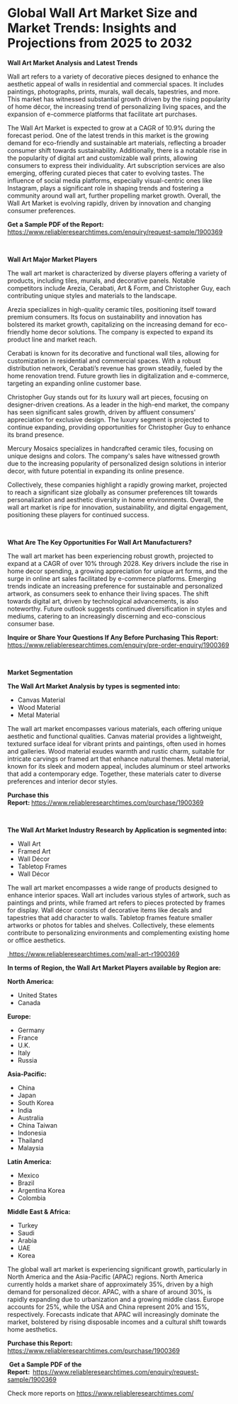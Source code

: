 <p><h1>Global Wall Art Market Size and Market Trends: Insights and Projections from 2025 to 2032</h1></p><p><strong>Wall Art Market Analysis and Latest Trends</strong></p>
<p><p>Wall art refers to a variety of decorative pieces designed to enhance the aesthetic appeal of walls in residential and commercial spaces. It includes paintings, photographs, prints, murals, wall decals, tapestries, and more. This market has witnessed substantial growth driven by the rising popularity of home décor, the increasing trend of personalizing living spaces, and the expansion of e-commerce platforms that facilitate art purchases.</p><p>The Wall Art Market is expected to grow at a CAGR of 10.9% during the forecast period. One of the latest trends in this market is the growing demand for eco-friendly and sustainable art materials, reflecting a broader consumer shift towards sustainability. Additionally, there is a notable rise in the popularity of digital art and customizable wall prints, allowing consumers to express their individuality. Art subscription services are also emerging, offering curated pieces that cater to evolving tastes. The influence of social media platforms, especially visual-centric ones like Instagram, plays a significant role in shaping trends and fostering a community around wall art, further propelling market growth. Overall, the Wall Art Market is evolving rapidly, driven by innovation and changing consumer preferences.</p></p>
<p><strong>Get a Sample PDF of the Report:&nbsp;</strong> <a href="https://www.reliableresearchtimes.com/enquiry/request-sample/1900369?utm_campaign=2179&utm_medium=2&utm_source=Github&utm_content=ia&utm_term=05022025&utm_id=wall-art">https://www.reliableresearchtimes.com/enquiry/request-sample/1900369</a></p>
<p>&nbsp;</p>
<p><strong>Wall Art Major Market Players</strong></p>
<p><p>The wall art market is characterized by diverse players offering a variety of products, including tiles, murals, and decorative panels. Notable competitors include Arezia, Cerabati, Art & Form, and Christopher Guy, each contributing unique styles and materials to the landscape.</p><p>Arezia specializes in high-quality ceramic tiles, positioning itself toward premium consumers. Its focus on sustainability and innovation has bolstered its market growth, capitalizing on the increasing demand for eco-friendly home decor solutions. The company is expected to expand its product line and market reach.</p><p>Cerabati is known for its decorative and functional wall tiles, allowing for customization in residential and commercial spaces. With a robust distribution network, Cerabati’s revenue has grown steadily, fueled by the home renovation trend. Future growth lies in digitalization and e-commerce, targeting an expanding online customer base.</p><p>Christopher Guy stands out for its luxury wall art pieces, focusing on designer-driven creations. As a leader in the high-end market, the company has seen significant sales growth, driven by affluent consumers' appreciation for exclusive design. The luxury segment is projected to continue expanding, providing opportunities for Christopher Guy to enhance its brand presence.</p><p>Mercury Mosaics specializes in handcrafted ceramic tiles, focusing on unique designs and colors. The company's sales have witnessed growth due to the increasing popularity of personalized design solutions in interior decor, with future potential in expanding its online presence.</p><p>Collectively, these companies highlight a rapidly growing market, projected to reach a significant size globally as consumer preferences tilt towards personalization and aesthetic diversity in home environments. Overall, the wall art market is ripe for innovation, sustainability, and digital engagement, positioning these players for continued success.</p></p>
<p>&nbsp;</p>
<p><strong>What Are The Key Opportunities For Wall Art Manufacturers?</strong></p>
<p><p>The wall art market has been experiencing robust growth, projected to expand at a CAGR of over 10% through 2028. Key drivers include the rise in home decor spending, a growing appreciation for unique art forms, and the surge in online art sales facilitated by e-commerce platforms. Emerging trends indicate an increasing preference for sustainable and personalized artwork, as consumers seek to enhance their living spaces. The shift towards digital art, driven by technological advancements, is also noteworthy. Future outlook suggests continued diversification in styles and mediums, catering to an increasingly discerning and eco-conscious consumer base.</p></p>
<p><strong>Inquire or Share Your Questions If Any Before Purchasing This Report:</strong> <a href="https://www.reliableresearchtimes.com/enquiry/pre-order-enquiry/1900369?utm_campaign=2179&utm_medium=2&utm_source=Github&utm_content=ia&utm_term=05022025&utm_id=wall-art">https://www.reliableresearchtimes.com/enquiry/pre-order-enquiry/1900369</a></p>
<p>&nbsp;</p>
<p><strong>Market Segmentation</strong></p>
<p><strong>The Wall Art Market Analysis by types is segmented into:</strong></p>
<p><ul><li>Canvas Material</li><li>Wood Material</li><li>Metal Material</li></ul></p>
<p><p>The wall art market encompasses various materials, each offering unique aesthetic and functional qualities. Canvas material provides a lightweight, textured surface ideal for vibrant prints and paintings, often used in homes and galleries. Wood material exudes warmth and rustic charm, suitable for intricate carvings or framed art that enhance natural themes. Metal material, known for its sleek and modern appeal, includes aluminum or steel artworks that add a contemporary edge. Together, these materials cater to diverse preferences and interior decor styles.</p></p>
<p><strong>Purchase this Report:&nbsp;</strong><a href="https://www.reliableresearchtimes.com/purchase/1900369?utm_campaign=2179&utm_medium=2&utm_source=Github&utm_content=ia&utm_term=05022025&utm_id=wall-art">https://www.reliableresearchtimes.com/purchase/1900369</a></p>
<p>&nbsp;</p>
<p><strong>The Wall Art Market Industry Research by Application is segmented into:</strong></p>
<p><ul><li>Wall Art</li><li>Framed Art</li><li>Wall Décor</li><li>Tabletop Frames</li><li>Wall Décor</li></ul></p>
<p><p>The wall art market encompasses a wide range of products designed to enhance interior spaces. Wall art includes various styles of artwork, such as paintings and prints, while framed art refers to pieces protected by frames for display. Wall décor consists of decorative items like decals and tapestries that add character to walls. Tabletop frames feature smaller artworks or photos for tables and shelves. Collectively, these elements contribute to personalizing environments and complementing existing home or office aesthetics.</p></p>
<p><a href="https://www.reliableresearchtimes.com/wall-art-r1900369?utm_campaign=2179&utm_medium=2&utm_source=Github&utm_content=ia&utm_term=05022025&utm_id=wall-art">&nbsp;https://www.reliableresearchtimes.com/wall-art-r1900369</a></p>
<p><strong>In terms of Region, the Wall Art Market Players available by Region are:</strong></p>
<p>
    <p> <strong> North America: </strong>
        <ul>
            <li>United States</li>
            <li>Canada</li>
        </ul>
        </p> 
    <p> <strong> Europe: </strong>
        <ul>
            <li>Germany</li>
            <li>France</li>
            <li>U.K.</li>
            <li>Italy</li>
            <li>Russia</li>
        </ul>
        </p> 
    <p> <strong> Asia-Pacific: </strong>
        <ul>
            <li>China</li>
            <li>Japan</li>
            <li>South Korea</li>
            <li>India</li>
            <li>Australia</li>
            <li>China Taiwan</li>
            <li>Indonesia</li>
            <li>Thailand</li>
            <li>Malaysia</li>
        </ul>
        </p> 
    <p> <strong> Latin America: </strong>
        <ul>
            <li>Mexico</li>
            <li>Brazil</li>
            <li>Argentina Korea</li>
            <li>Colombia</li>
        </ul>
        </p> 
    <p> <strong> Middle East & Africa: </strong>
        <ul>
            <li>Turkey</li>
            <li>Saudi</li>
            <li>Arabia</li>
            <li>UAE</li>
            <li>Korea</li>
        </ul>
    </p>
    </p>
<p><p>The global wall art market is experiencing significant growth, particularly in North America and the Asia-Pacific (APAC) regions. North America currently holds a market share of approximately 35%, driven by a high demand for personalized décor. APAC, with a share of around 30%, is rapidly expanding due to urbanization and a growing middle class. Europe accounts for 25%, while the USA and China represent 20% and 15%, respectively. Forecasts indicate that APAC will increasingly dominate the market, bolstered by rising disposable incomes and a cultural shift towards home aesthetics.</p></p>
<p><strong>Purchase this Report: </strong><a href="https://www.reliableresearchtimes.com/purchase/1900369?utm_campaign=2179&utm_medium=2&utm_source=Github&utm_content=ia&utm_term=05022025&utm_id=wall-art">https://www.reliableresearchtimes.com/purchase/1900369</a></p>
<p>&nbsp;<strong>Get a Sample PDF of the Report:&nbsp;&nbsp;</strong><a href="https://www.reliableresearchtimes.com/enquiry/request-sample/1900369?utm_campaign=2179&utm_medium=2&utm_source=Github&utm_content=ia&utm_term=05022025&utm_id=wall-art">https://www.reliableresearchtimes.com/enquiry/request-sample/1900369</a></p>
<p><strong></strong></p>
<p>Check more reports on <a href="https://www.reliableresearchtimes.com/?utm_campaign=2179&utm_medium=2&utm_source=Github&utm_content=ia&utm_term=05022025&utm_id=wall-art">https://www.reliableresearchtimes.com/</a></p>